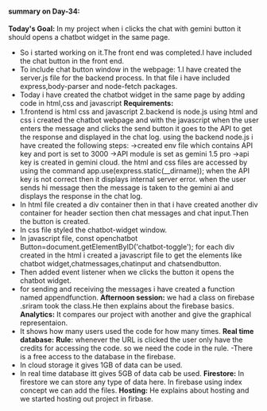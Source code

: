 #### summary on Day-34:
**Today's Goal:**
In my project when i clicks the chat with gemini button it should opens a chatbot widget in the same page.
- So i started working on it.The front end was completed.I have included the chat button in the front end.
- To include chat button window in the webpage:
  1.I have created the server.js file for the backend process. In that file i have included express,body-parser and node-fetch packages.
- Today i have created the chatbot widget in the same page by adding code in html,css and javascript
 **Requirements:**
- 1.frontend is html css and javascript
2.backend is node.js
using html and css i created the chatbot webpage and with the javascript when the user enters the message and clicks the send button it goes to the API to get the response and displayed in the chat log.
using the backend node.js i have created the following steps:
->created env file which contains API key and port is set to 3000
->API module is set as gemini 1.5 pro
->api key is created in gemini cloud.
the html and css files are accessed by using the command app.use(express.static(__dirname));
when the API key is not correct then it displays internal server error. when the user sends hi message then the message is taken to the gemini ai and displays the response in the chat log.
- In html file created a div container then in that i have created another div container for header section then chat messages and chat input.Then the button is created.
- In css file  styled the chatbot-widget window.
- In javascript file,
 const openchatbot Button=document.getElementByID('chatbot-toggle');
for each div created in the html i created a javascript file to get the elements like chatbot widget,chatmessages,chatinput and chatsendbutton.
- Then added event listener when we clicks the button it opens the chatbot widget.
- for sending and receiving the messages i have created a function named appendfunction.
**Afternoon session:**
we had a class on firebase .sriram took the class.He then explains about the firebase basics.
**Analytics:** It compares our project with another and give the graphical representaion.
- It shows how many users used the code for how many times.
 **Real time database:**
**Rule:** whenever the URL is clicked the user only have the credits for accessing the code. so we need the code in the rule.
-There is a free access to the database in the firebase.
- In cloud storage it gives 1GB of data can be used.
- In real time database itt gives 5GB of data cab be used.
 **Firestore:** In firestore we can store any type of data here. In firebase using index concept we can add the files.
**Hosting:**
He explains about hosting and we started hosting out project in firbase.